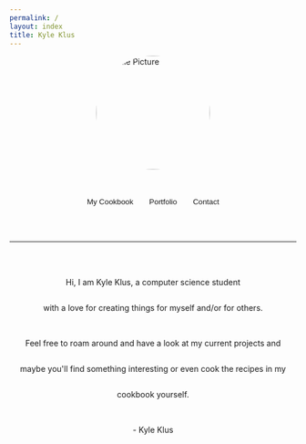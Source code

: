 ```yaml
---
permalink: /
layout: index
title: Kyle Klus
---
```

<div class="content" style="display:flex; flex-direction:column; ">
    <div class="image-cropper" style="width: 200px; height: 200px; align-self: center;">
        <a href="https://github.com/MajorEnkidu" style="margin: 0">
            <img src="https://github.com/MajorEnkidu.png" alt="Profile Picture" class="rounded"/>
        </a>
    </div>
    <br>
    <div style="align-self: center;">
        <button class="portfolio-button" onclick="location.href = '/Kyles-Cookbook.html'">My Cookbook</button>
        <button class="portfolio-button" onclick="location.href = 'https://github.com/MajorEnkidu?tab=repositories'">Portfolio</button>
        <button class="portfolio-button" onclick="location.href = 'mailto:kyle.klus.work@pm.me'">Contact</button>
    </div>
    <div style="align-self: center;">
        <script type='text/javascript' src='https://storage.ko-fi.com/cdn/widget/Widget_2.js'></script>
        <script type='text/javascript'>
            kofiwidget2.init('Support Me on Ko-fi', '#bd3131', 'W7W1D5JTZ');
            kofiwidget2.draw();
        </script>
    </div>
    <br>
    <hr>
    <br><br>
    <p style="align-self: center;">Hi, I am Kyle Klus, a computer science student </p>
    <p style="align-self: center;">with a love for creating things for myself and/or for others.</p>
    <br>
    <p style="align-self: center;">Feel free to roam around and have a look at my current projects and</p>
    <p style="align-self: center;">maybe you'll find something interesting or even cook the recipes in my</p>
    <p style="align-self: center;">cookbook yourself.</p>
    <br>
    <p style="align-self: center;">- Kyle Klus</p>
    <br><br>
    <style>
        .image-cropper {
            position: relative;
            overflow: hidden;
            border-radius: 50%;
            box-shadow: var(--shadow);
            border: 1px solid var(--main-accent-dark);
            transition: all 200ms ease-out;
        }
        .image-cropper:hover {
            transform: scale(1.02);
            transition: all 200ms ease-in;
        }
        img.rounded{
            display: inline;
            margin: 0 auto;
            height: 100%;
            width: auto;
        }
        .portfolio-button{
            width: max-content;
            color: var(--text-normal);
            background-color: var(--bg-darker);
            border: none;
            border-radius: var(--radius-big);
            padding: 12px;
            margin:1.2rem 0;
            align-self: center;
            box-shadow: var(--button-shadow);
            transition: all 200ms ease-out;
        }
        .btn-container{
            border-radius: 8px;
            box-shadow: var(--button-shadow);
            transition: all 200ms ease-out;
        }
        .portfolio-button:hover,
        .btn-container:hover {
            background-color: var(--bg-dark);
            transform: translateY(-1px);
            transition: all 200ms ease-in;
            cursor: pointer;
        }
    </style>
</div>
